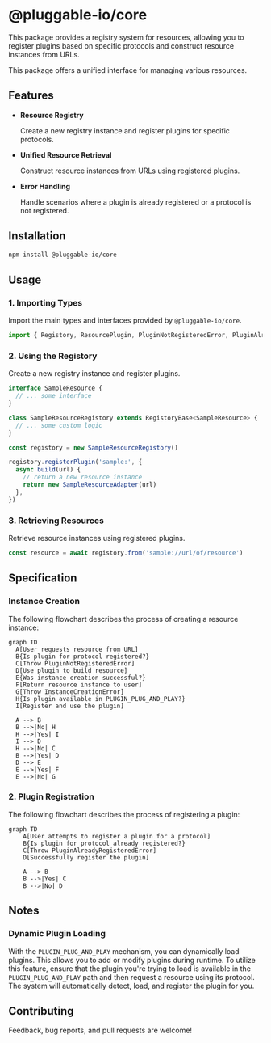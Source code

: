 # @pluggable-io/core

This package provides a registry system for resources,
allowing you to register plugins based on specific protocols and construct resource instances from URLs.

This package offers a unified interface for managing various resources.

## Features

- **Resource Registry**

  Create a new registry instance and register plugins for specific protocols.

- **Unified Resource Retrieval**

  Construct resource instances from URLs using registered plugins.

- **Error Handling**

  Handle scenarios where a plugin is already registered or a protocol is not registered.

## Installation

```bash
npm install @pluggable-io/core
```

## Usage

### 1. Importing Types

Import the main types and interfaces provided by `@pluggable-io/core`.

```typescript
import { Registory, ResourcePlugin, PluginNotRegisteredError, PluginAlreadyRegisteredError } from '@pluggable-io/core'
```

### 2. Using the Registory

Create a new registry instance and register plugins.

```typescript
interface SampleResource {
  // ... some interface
}

class SampleResourceRegistory extends RegistoryBase<SampleResource> {
  // ... some custom logic
}

const registory = new SampleResourceRegistory()

registory.registerPlugin('sample:', {
  async build(url) {
    // return a new resource instance
    return new SampleResourceAdapter(url)
  },
})
```

### 3. Retrieving Resources

Retrieve resource instances using registered plugins.

```typescript
const resource = await registory.from('sample://url/of/resource')
```

## Specification

### Instance Creation

The following flowchart describes the process of creating a resource instance:

```mermaid
graph TD
  A[User requests resource from URL]
  B{Is plugin for protocol registered?}
  C[Throw PluginNotRegisteredError]
  D[Use plugin to build resource]
  E{Was instance creation successful?}
  F[Return resource instance to user]
  G[Throw InstanceCreationError]
  H{Is plugin available in PLUGIN_PLUG_AND_PLAY?}
  I[Register and use the plugin]

  A --> B
  B -->|No| H
  H -->|Yes| I
  I --> D
  H -->|No| C
  B -->|Yes| D
  D --> E
  E -->|Yes| F
  E -->|No| G
```

### 2. Plugin Registration

The following flowchart describes the process of registering a plugin:

```mermaid
graph TD
    A[User attempts to register a plugin for a protocol]
    B{Is plugin for protocol already registered?}
    C[Throw PluginAlreadyRegisteredError]
    D[Successfully register the plugin]

    A --> B
    B -->|Yes| C
    B -->|No| D
```

## Notes

### Dynamic Plugin Loading

With the `PLUGIN_PLUG_AND_PLAY` mechanism, you can dynamically load plugins.
This allows you to add or modify plugins during runtime.
To utilize this feature, ensure that the plugin you're trying to load is available in the `PLUGIN_PLUG_AND_PLAY` path and then request a resource using its protocol.
The system will automatically detect, load, and register the plugin for you.

## Contributing

Feedback, bug reports, and pull requests are welcome!
